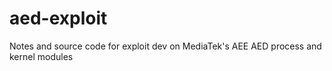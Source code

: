 # aed-exploit
Notes and source code for exploit dev on MediaTek's AEE AED process and kernel modules
